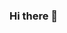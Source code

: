 ### Hi there 👋

<!--
**Ikxmh/Ikxmh** is a ✨ _special_ ✨ repository because its `README.md` (this file) appears on your GitHub profile.

Here are some ideas to get you started:

- 🔭 I’m currently working on ...
- 🌱 I’m currently learning ...
- 👯 I’m looking to collaborate on ...
- 🤔 I’m looking for help with ...
- 💬 Ask me about ...
- 📫 How to reach me: ...
- 😄 Pronouns: ...
- ⚡ Fun fact: ...

### Stats :
![Github stats](https://github-readme-stats.vercel.app/api?username=Ikxmh&theme=highcontrast&show_icons=true&count_private=true

-->
